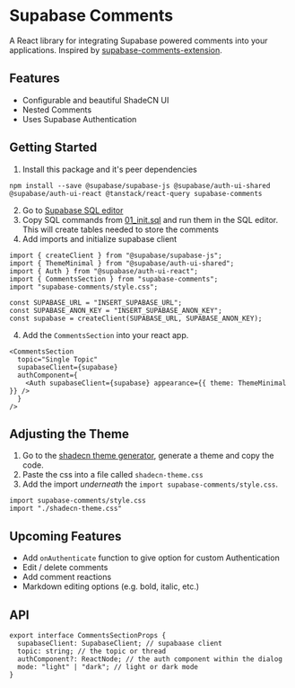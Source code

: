 # Supabase Comments
A React library for integrating Supabase powered comments into your applications. Inspired by [supabase-comments-extension](https://github.com/malerba118/supabase-comments-extension).

## Features
- Configurable and beautiful ShadeCN UI
- Nested Comments
- Uses Supabase Authentication

## Getting Started
1. Install this package and it's peer dependencies
```
npm install --save @supabase/supabase-js @supabase/auth-ui-shared @supabase/auth-ui-react @tanstack/react-query supabase-comments
```
2. Go to [Supabase SQL editor](https://supabase.com/dashboard/project/_/sql/)
3. Copy SQL commands from [01_init.sql](https://github.com/devtodollars/supabase-comments/blob/main/supabase/migrations/01_init.sql) and run them in the SQL editor. This will create tables needed to store the comments
4. Add imports and initialize supabase client
```
import { createClient } from "@supabase/supabase-js";
import { ThemeMinimal } from "@supabase/auth-ui-shared";
import { Auth } from "@supabase/auth-ui-react";
import { CommentsSection } from "supabase-comments";
import "supabase-comments/style.css";

const SUPABASE_URL = "INSERT_SUPABASE_URL";
const SUPABASE_ANON_KEY = "INSERT_SUPABASE_ANON_KEY";
const supabase = createClient(SUPABASE_URL, SUPABASE_ANON_KEY);
```
4. Add the `CommentsSection` into your react app.
```
<CommentsSection
  topic="Single Topic"
  supabaseClient={supabase}
  authComponent={
    <Auth supabaseClient={supabase} appearance={{ theme: ThemeMinimal }} />
  }
/>
```

## Adjusting the Theme
1. Go to the [shadecn theme generator](https://zippystarter.com/tools/shadcn-ui-theme-generator), generate a theme and copy the code.
2. Paste the css into a file called `shadecn-theme.css`
3. Add the import *underneath* the  `import supabase-comments/style.css`.
```
import supabase-comments/style.css
import "./shadecn-theme.css"
```

## Upcoming Features
- Add `onAuthenticate` function to give option for custom Authentication
- Edit / delete comments
- Add comment reactions
- Markdown editing options (e.g. bold, italic, etc.)

## API
```
export interface CommentsSectionProps {
  supabaseClient: SupabaseClient; // supabaase client
  topic: string; // the topic or thread
  authComponent?: ReactNode; // the auth component within the dialog
  mode: "light" | "dark"; // light or dark mode
}
```

